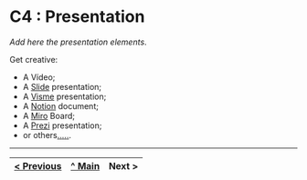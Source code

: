 # C4 : Presentation

_Add here the presentation elements_. 

Get creative:
* A Vídeo;
* A [Slide](https://www.google.com/slides/about/) presentation;
* A [Visme](https://www.visme.co/presentation-software/) presentation;
* A [Notion](https://www.notion.so/) document;
* A [Miro](https://miro.com/) Board;
* A [Prezi](https://prezi.com/) presentation;
* or others[.](https://genial.ly/)[.](https://www.powtoon.com/)[.](https://www.zoho.com/show/)[.](https://www.haikudeck.com/)[.](https://www.designcap.com/presentation/).

---  
[< Previous](c3.md) | [^ Main](https://github.com/exemploTrabalho/report) | Next >
:--- | :---: | ---:  
